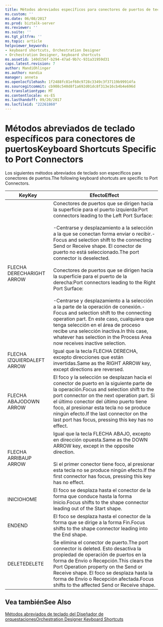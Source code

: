 ```yaml
---
title: Métodos abreviados específicos para conectores de puertos de teclado | Documentos de Microsoft
ms.custom: ''
ms.date: 06/08/2017
ms.prod: biztalk-server
ms.reviewer: ''
ms.suite: ''
ms.tgt_pltfrm: ''
ms.topic: article
helpviewer_keywords:
- keyboard shortcuts, Orchestration Designer
- Orchestration Designer, keyboard shortcuts
ms.assetid: 140d156f-b294-47ad-9b7c-931a31959d31
caps.latest.revision: 7
author: MandiOhlinger
ms.author: mandia
manager: anneta
ms.openlocfilehash: 1f2488fc81ef60c9728c3349c3f37119b99914fa
ms.sourcegitcommit: cb908c540d8f1a692d01dc8f313e16cb4b4e696d
ms.translationtype: MT
ms.contentlocale: es-ES
ms.lasthandoff: 09/20/2017
ms.locfileid: "22261860"
---
```

# <a name="keyboard-shortcuts-specific-to-port-connectors"></a><span data-ttu-id="ab31c-102">Métodos abreviados de teclado específicos para conectores de puertos</span><span class="sxs-lookup"><span data-stu-id="ab31c-102">Keyboard Shortcuts Specific to Port Connectors</span></span>
<span data-ttu-id="ab31c-103">Los siguientes métodos abreviados de teclado son específicos para conectores de puertos.</span><span class="sxs-lookup"><span data-stu-id="ab31c-103">The following keyboard shortcuts are specific to Port Connectors.</span></span>  
  
|<span data-ttu-id="ab31c-104">Key</span><span class="sxs-lookup"><span data-stu-id="ab31c-104">Key</span></span>|<span data-ttu-id="ab31c-105">Efecto</span><span class="sxs-lookup"><span data-stu-id="ab31c-105">Effect</span></span>|  
|---------|------------|  
|<span data-ttu-id="ab31c-106">FLECHA DERECHA</span><span class="sxs-lookup"><span data-stu-id="ab31c-106">RIGHT ARROW</span></span>|<span data-ttu-id="ab31c-107">Conectores de puertos que se dirigen hacia la superficie para el puerto izquierda:</span><span class="sxs-lookup"><span data-stu-id="ab31c-107">Port connectors leading to the Left Port Surface:</span></span><br /><br /> <span data-ttu-id="ab31c-108">-Centrarse y desplazamiento a la selección a la que se conectan forma enviar o recibir.</span><span class="sxs-lookup"><span data-stu-id="ab31c-108">-   Focus and selection shift to the connecting Send or Receive shape.</span></span> <span data-ttu-id="ab31c-109">El conector de puerto no está seleccionado.</span><span class="sxs-lookup"><span data-stu-id="ab31c-109">The port connector is deselected.</span></span><br /><br /> <span data-ttu-id="ab31c-110">Conectores de puertos que se dirigen hacia la superficie para el puerto de la derecha:</span><span class="sxs-lookup"><span data-stu-id="ab31c-110">Port connectors leading to the Right Port Surface:</span></span><br /><br /> <span data-ttu-id="ab31c-111">-Centrarse y desplazamiento a la selección a la parte de la operación de conexión.</span><span class="sxs-lookup"><span data-stu-id="ab31c-111">-   Focus and selection shift to the connecting operation part.</span></span> <span data-ttu-id="ab31c-112">En este caso, cualquiera que tenga selección en el área de proceso recibe una selección inactiva.</span><span class="sxs-lookup"><span data-stu-id="ab31c-112">In this case, whatever has selection in the Process Area now receives inactive selection.</span></span>|  
|<span data-ttu-id="ab31c-113">FLECHA IZQUIERDA</span><span class="sxs-lookup"><span data-stu-id="ab31c-113">LEFT ARROW</span></span>|<span data-ttu-id="ab31c-114">Igual que la tecla FLECHA DERECHA, excepto direcciones que están invertidas.</span><span class="sxs-lookup"><span data-stu-id="ab31c-114">Same as the RIGHT ARROW key, except directions are reversed.</span></span>|  
|<span data-ttu-id="ab31c-115">FLECHA ABAJO</span><span class="sxs-lookup"><span data-stu-id="ab31c-115">DOWN ARROW</span></span>|<span data-ttu-id="ab31c-116">El foco y la selección se desplazan hacia el conector de puerto en la siguiente parte de la operación.</span><span class="sxs-lookup"><span data-stu-id="ab31c-116">Focus and selection shift to the port connector on the next operation part.</span></span> <span data-ttu-id="ab31c-117">Si el último conector del último puerto tiene foco, al presionar esta tecla no se produce ningún efecto.</span><span class="sxs-lookup"><span data-stu-id="ab31c-117">If the last connector on the last port has focus, pressing this key has no effect.</span></span>|  
|<span data-ttu-id="ab31c-118">FLECHA ARRIBA</span><span class="sxs-lookup"><span data-stu-id="ab31c-118">UP ARROW</span></span>|<span data-ttu-id="ab31c-119">Igual que la tecla FLECHA ABAJO, excepto en dirección opuesta.</span><span class="sxs-lookup"><span data-stu-id="ab31c-119">Same as the DOWN ARROW key, except in the opposite direction.</span></span><br /><br /> <span data-ttu-id="ab31c-120">Si el primer conector tiene foco, al presionar esta tecla no se produce ningún efecto.</span><span class="sxs-lookup"><span data-stu-id="ab31c-120">If the first connector has focus, pressing this key has no effect.</span></span>|  
|<span data-ttu-id="ab31c-121">INICIO</span><span class="sxs-lookup"><span data-stu-id="ab31c-121">HOME</span></span>|<span data-ttu-id="ab31c-122">El foco se desplaza hasta el conector de la forma que conduce hasta la forma Inicio.</span><span class="sxs-lookup"><span data-stu-id="ab31c-122">Focus shifts to the shape connector leading out of the Start shape.</span></span>|  
|<span data-ttu-id="ab31c-123">END</span><span class="sxs-lookup"><span data-stu-id="ab31c-123">END</span></span>|<span data-ttu-id="ab31c-124">El foco se desplaza hasta el conector de la forma que se dirige a la forma Fin.</span><span class="sxs-lookup"><span data-stu-id="ab31c-124">Focus shifts to the shape connector leading into the End shape.</span></span>|  
|<span data-ttu-id="ab31c-125">DELETE</span><span class="sxs-lookup"><span data-stu-id="ab31c-125">DELETE</span></span>|<span data-ttu-id="ab31c-126">Se elimina el conector de puerto.</span><span class="sxs-lookup"><span data-stu-id="ab31c-126">The port connector is deleted.</span></span> <span data-ttu-id="ab31c-127">Esto desactiva la propiedad de operación de puertos en la forma de Envío o Recepción.</span><span class="sxs-lookup"><span data-stu-id="ab31c-127">This clears the Port Operation property on the Send or Receive shape.</span></span> <span data-ttu-id="ab31c-128">El foco se desplaza hasta la forma de Envío o Recepción afectada.</span><span class="sxs-lookup"><span data-stu-id="ab31c-128">Focus shifts to the affected Send or Receive shape.</span></span>|  
  
## <a name="see-also"></a><span data-ttu-id="ab31c-129">Vea también</span><span class="sxs-lookup"><span data-stu-id="ab31c-129">See Also</span></span>  
 [<span data-ttu-id="ab31c-130">Métodos abreviados de teclado del Diseñador de orquestaciones</span><span class="sxs-lookup"><span data-stu-id="ab31c-130">Orchestration Designer Keyboard Shortcuts</span></span>](../core/orchestration-designer-keyboard-shortcuts.md)
